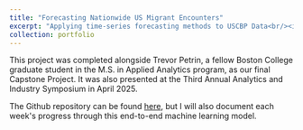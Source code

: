 ```yaml
---
title: "Forecasting Nationwide US Migrant Encounters"
excerpt: "Applying time-series forecasting methods to USCBP Data<br/><img src='/images/immigration-poster-2025.png'>"
collection: portfolio
---
```


This project was completed alongside Trevor Petrin, a fellow Boston College graduate student in the M.S. in Applied Analytics program, as our final Capstone Project. It was also presented at the Third Annual Analytics and Industry Symposium in April 2025.

The Github repository can be found [here](https://github.com/alanklin/AA-Capstone), but I will also document each week's progress through this end-to-end machine learning model.

